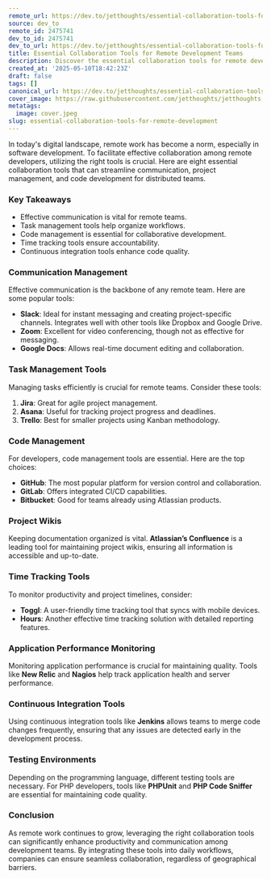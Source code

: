 ```yaml
---
remote_url: https://dev.to/jetthoughts/essential-collaboration-tools-for-remote-development-teams-2n8f
source: dev_to
remote_id: 2475741
dev_to_id: 2475741
dev_to_url: https://dev.to/jetthoughts/essential-collaboration-tools-for-remote-development-teams-2n8f
title: Essential Collaboration Tools for Remote Development Teams
description: Discover the essential collaboration tools for remote development teams to enhance communication, project management, and code quality.
created_at: '2025-05-10T18:42:23Z'
draft: false
tags: []
canonical_url: https://dev.to/jetthoughts/essential-collaboration-tools-for-remote-development-teams-2n8f
cover_image: https://raw.githubusercontent.com/jetthoughts/jetthoughts.github.io/master/content/blog/essential-collaboration-tools-for-remote-development/cover.jpeg
metatags:
  image: cover.jpeg
slug: essential-collaboration-tools-for-remote-development
---
```

In today's digital landscape, remote work has become a norm, especially in software development. To facilitate effective collaboration among remote developers, utilizing the right tools is crucial. Here are eight essential collaboration tools that can streamline communication, project management, and code development for distributed teams.

### Key Takeaways

*   Effective communication is vital for remote teams.
*   Task management tools help organize workflows.
*   Code management is essential for collaborative development.
*   Time tracking tools ensure accountability.
*   Continuous integration tools enhance code quality.

### Communication Management

Effective communication is the backbone of any remote team. Here are some popular tools:

*   **Slack**: Ideal for instant messaging and creating project-specific channels. Integrates well with other tools like Dropbox and Google Drive.
*   **Zoom**: Excellent for video conferencing, though not as effective for messaging.
*   **Google Docs**: Allows real-time document editing and collaboration.

### Task Management Tools

Managing tasks efficiently is crucial for remote teams. Consider these tools:

1.  **Jira**: Great for agile project management.
2.  **Asana**: Useful for tracking project progress and deadlines.
3.  **Trello**: Best for smaller projects using Kanban methodology.

### Code Management

For developers, code management tools are essential. Here are the top choices:

*   **GitHub**: The most popular platform for version control and collaboration.
*   **GitLab**: Offers integrated CI/CD capabilities.
*   **Bitbucket**: Good for teams already using Atlassian products.

### Project Wikis

Keeping documentation organized is vital. **Atlassian’s Confluence** is a leading tool for maintaining project wikis, ensuring all information is accessible and up-to-date.

### Time Tracking Tools

To monitor productivity and project timelines, consider:

*   **Toggl**: A user-friendly time tracking tool that syncs with mobile devices.
*   **Hours**: Another effective time tracking solution with detailed reporting features.

### Application Performance Monitoring

Monitoring application performance is crucial for maintaining quality. Tools like **New Relic** and **Nagios** help track application health and server performance.

### Continuous Integration Tools

Using continuous integration tools like **Jenkins** allows teams to merge code changes frequently, ensuring that any issues are detected early in the development process.

### Testing Environments

Depending on the programming language, different testing tools are necessary. For PHP developers, tools like **PHPUnit** and **PHP Code Sniffer** are essential for maintaining code quality.

### Conclusion

As remote work continues to grow, leveraging the right collaboration tools can significantly enhance productivity and communication among development teams. By integrating these tools into daily workflows, companies can ensure seamless collaboration, regardless of geographical barriers.